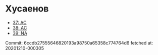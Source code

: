 # Хусаенов
- [37: AC](37.md)
- [38: AC](38.md)
- [39: NA](39.md)

Commit: 6ccdb27555646820193a98750a65358c774764d6
 fetched at: 20201210-000305
